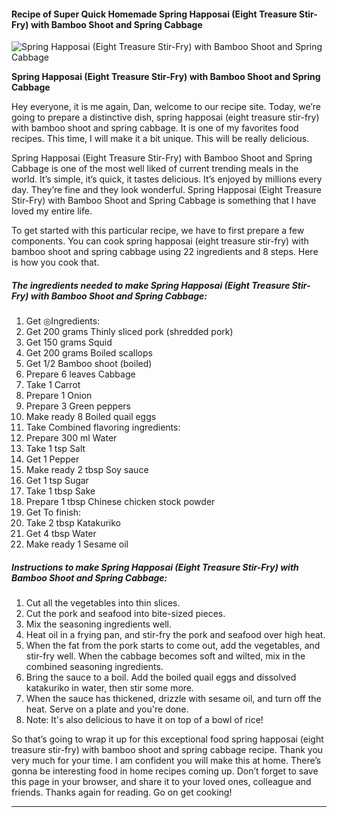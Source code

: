             

#### Recipe of Super Quick Homemade Spring Happosai (Eight Treasure Stir-Fry) with Bamboo Shoot and Spring Cabbage

![Spring Happosai (Eight Treasure Stir-Fry) with Bamboo Shoot and Spring Cabbage](https://img-global.cpcdn.com/recipes/5562817219395584/751x532cq70/spring-happosai-eight-treasure-stir-fry-with-bamboo-shoot-and-spring-cabbage-recipe-main-photo.jpg)

**Spring Happosai (Eight Treasure Stir-Fry) with Bamboo Shoot and Spring Cabbage**

Hey everyone, it is me again, Dan, welcome to our recipe site. Today, we’re going to prepare a distinctive dish, spring happosai (eight treasure stir-fry) with bamboo shoot and spring cabbage. It is one of my favorites food recipes. This time, I will make it a bit unique. This will be really delicious.

Spring Happosai (Eight Treasure Stir-Fry) with Bamboo Shoot and Spring Cabbage is one of the most well liked of current trending meals in the world. It’s simple, it’s quick, it tastes delicious. It’s enjoyed by millions every day. They’re fine and they look wonderful. Spring Happosai (Eight Treasure Stir-Fry) with Bamboo Shoot and Spring Cabbage is something that I have loved my entire life.

To get started with this particular recipe, we have to first prepare a few components. You can cook spring happosai (eight treasure stir-fry) with bamboo shoot and spring cabbage using 22 ingredients and 8 steps. Here is how you cook that.

##### The ingredients needed to make Spring Happosai (Eight Treasure Stir-Fry) with Bamboo Shoot and Spring Cabbage:

1.  Get ◎Ingredients:
2.  Get 200 grams Thinly sliced pork (shredded pork)
3.  Get 150 grams Squid
4.  Get 200 grams Boiled scallops
5.  Get 1/2 Bamboo shoot (boiled)
6.  Prepare 6 leaves Cabbage
7.  Take 1 Carrot
8.  Prepare 1 Onion
9.  Prepare 3 Green peppers
10.  Make ready 8 Boiled quail eggs
11.  Take Combined flavoring ingredients:
12.  Prepare 300 ml Water
13.  Take 1 tsp Salt
14.  Get 1 Pepper
15.  Make ready 2 tbsp Soy sauce
16.  Get 1 tsp Sugar
17.  Take 1 tbsp Sake
18.  Prepare 1 tbsp Chinese chicken stock powder
19.  Get To finish:
20.  Take 2 tbsp Katakuriko
21.  Get 4 tbsp Water
22.  Make ready 1 Sesame oil

##### Instructions to make Spring Happosai (Eight Treasure Stir-Fry) with Bamboo Shoot and Spring Cabbage:

1.  Cut all the vegetables into thin slices.
2.  Cut the pork and seafood into bite-sized pieces.
3.  Mix the seasoning ingredients well.
4.  Heat oil in a frying pan, and stir-fry the pork and seafood over high heat.
5.  When the fat from the pork starts to come out, add the vegetables, and stir-fry well. When the cabbage becomes soft and wilted, mix in the combined seasoning ingredients.
6.  Bring the sauce to a boil. Add the boiled quail eggs and dissolved katakuriko in water, then stir some more.
7.  When the sauce has thickened, drizzle with sesame oil, and turn off the heat. Serve on a plate and you're done.
8.  Note: It's also delicious to have it on top of a bowl of rice!

So that’s going to wrap it up for this exceptional food spring happosai (eight treasure stir-fry) with bamboo shoot and spring cabbage recipe. Thank you very much for your time. I am confident you will make this at home. There’s gonna be interesting food in home recipes coming up. Don’t forget to save this page in your browser, and share it to your loved ones, colleague and friends. Thanks again for reading. Go on get cooking!

* * *